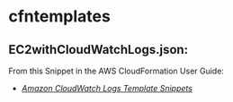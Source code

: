 # cfntemplates

## EC2withCloudWatchLogs.json:
From this Snippet in the AWS CloudFormation User Guide:

* _[Amazon CloudWatch Logs Template Snippets](https://docs.aws.amazon.com/AWSCloudFormation/latest/UserGuide/quickref-cloudwatchlogs.html)_
